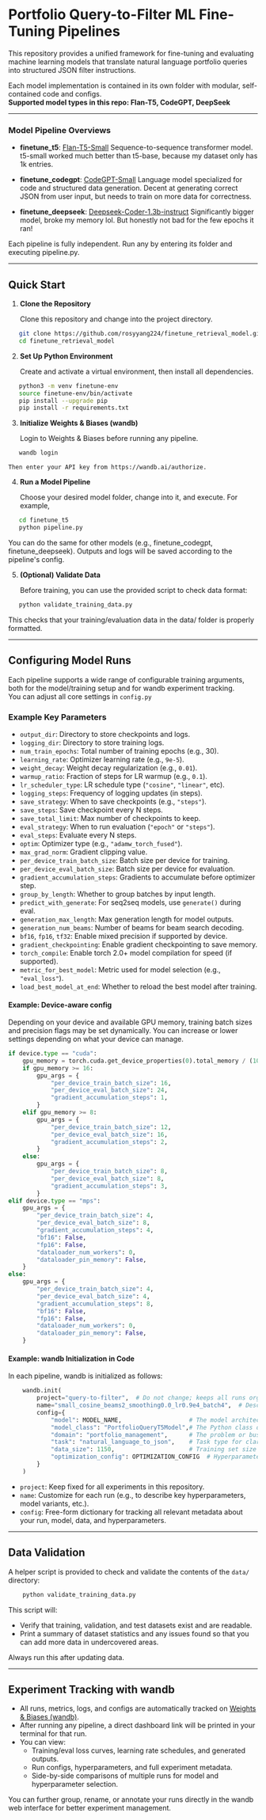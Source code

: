 # Portfolio Query-to-Filter ML Fine-Tuning Pipelines

This repository provides a unified framework for fine-tuning and evaluating machine learning models that translate natural language portfolio queries into structured JSON filter instructions.  

Each model implementation is contained in its own folder with modular, self-contained code and configs.  
**Supported model types in this repo: Flan-T5, CodeGPT, DeepSeek**

---

### Model Pipeline Overviews

- **finetune_t5**: [Flan-T5-Small](https://huggingface.co/google/flan-t5-small)
  Sequence-to-sequence transformer model. t5-small worked much better than t5-base, because my dataset only has 1k entries. 

- **finetune_codegpt**: [CodeGPT-Small](https://huggingface.co/microsoft/CodeGPT-small-py)
  Language model specialized for code and structured data generation. Decent at generating correct JSON from user input, but needs to train on more data for correctness.

- **finetune_deepseek**: [Deepseek-Coder-1.3b-instruct](https://huggingface.co/deepseek-ai/deepseek-coder-1.3b-instruct)
  Significantly bigger model, broke my memory lol. But honestly not bad for the few epochs it ran!

Each pipeline is fully independent. Run any by entering its folder and executing pipeline.py.

---

## Quick Start

1. **Clone the Repository**

   Clone this repository and change into the project directory.

```bash
   git clone https://github.com/rosyyang224/finetune_retrieval_model.git
   cd finetune_retrieval_model
```
2. **Set Up Python Environment**

   Create and activate a virtual environment, then install all dependencies.

```bash
   python3 -m venv finetune-env
   source finetune-env/bin/activate
   pip install --upgrade pip
   pip install -r requirements.txt
```

3. **Initialize Weights & Biases (wandb)**

   Login to Weights & Biases before running any pipeline. 

```bash
   wandb login
```
    Then enter your API key from https://wandb.ai/authorize.  

4. **Run a Model Pipeline**

   Choose your desired model folder, change into it, and execute. For example,

```bash
   cd finetune_t5
   python pipeline.py
```

   You can do the same for other models (e.g., finetune_codegpt, finetune_deepseek). Outputs and logs will be saved according to the pipeline's config.

5. **(Optional) Validate Data**

   Before training, you can use the provided script to check data format:

```bash
   python validate_training_data.py
```
   This checks that your training/evaluation data in the data/ folder is properly formatted.

---

## Configuring Model Runs

Each pipeline supports a wide range of configurable training arguments, both for the model/training setup and for wandb experiment tracking.  
You can adjust all core settings in ```config.py```

### Example Key Parameters

- `output_dir`: Directory to store checkpoints and logs.
- `logging_dir`: Directory to store training logs.
- `num_train_epochs`: Total number of training epochs (e.g., 30).
- `learning_rate`: Optimizer learning rate (e.g., `9e-5`).
- `weight_decay`: Weight decay regularization (e.g., `0.01`).
- `warmup_ratio`: Fraction of steps for LR warmup (e.g., `0.1`).
- `lr_scheduler_type`: LR schedule type (`"cosine"`, `"linear"`, etc).
- `logging_steps`: Frequency of logging updates (in steps).
- `save_strategy`: When to save checkpoints (e.g., `"steps"`).
- `save_steps`: Save checkpoint every N steps.
- `save_total_limit`: Max number of checkpoints to keep.
- `eval_strategy`: When to run evaluation (`"epoch"` or `"steps"`).
- `eval_steps`: Evaluate every N steps.
- `optim`: Optimizer type (e.g., `"adamw_torch_fused"`).
- `max_grad_norm`: Gradient clipping value.
- `per_device_train_batch_size`: Batch size per device for training.
- `per_device_eval_batch_size`: Batch size per device for evaluation.
- `gradient_accumulation_steps`: Gradients to accumulate before optimizer step.
- `group_by_length`: Whether to group batches by input length.
- `predict_with_generate`: For seq2seq models, use `generate()` during eval.
- `generation_max_length`: Max generation length for model outputs.
- `generation_num_beams`: Number of beams for beam search decoding.
- `bf16`, `fp16`, `tf32`: Enable mixed precision if supported by device.
- `gradient_checkpointing`: Enable gradient checkpointing to save memory.
- `torch_compile`: Enable torch 2.0+ model compilation for speed (if supported).
- `metric_for_best_model`: Metric used for model selection (e.g., `"eval_loss"`).
- `load_best_model_at_end`: Whether to reload the best model after training.

#### Example: Device-aware config

Depending on your device and available GPU memory, training batch sizes and precision flags may be set dynamically. You can increase or lower settings depending on what your device can manage.
```python
if device.type == "cuda":
    gpu_memory = torch.cuda.get_device_properties(0).total_memory / (1024**3)
    if gpu_memory >= 16:
        gpu_args = {
            "per_device_train_batch_size": 16,
            "per_device_eval_batch_size": 24,
            "gradient_accumulation_steps": 1,
        }
    elif gpu_memory >= 8:
        gpu_args = {
            "per_device_train_batch_size": 12,
            "per_device_eval_batch_size": 16,
            "gradient_accumulation_steps": 2,
        }
    else:
        gpu_args = {
            "per_device_train_batch_size": 8,
            "per_device_eval_batch_size": 8,
            "gradient_accumulation_steps": 3,
        }
elif device.type == "mps":
    gpu_args = {
        "per_device_train_batch_size": 4,
        "per_device_eval_batch_size": 8,
        "gradient_accumulation_steps": 4,
        "bf16": False,
        "fp16": False,
        "dataloader_num_workers": 0,
        "dataloader_pin_memory": False,
    }
else:
    gpu_args = {
        "per_device_train_batch_size": 4,
        "per_device_eval_batch_size": 4,
        "gradient_accumulation_steps": 8,
        "bf16": False,
        "fp16": False,
        "dataloader_num_workers": 0,
        "dataloader_pin_memory": False,
    }
```

#### Example: wandb Initialization in Code

In each pipeline, wandb is initialized as follows:

```python
    wandb.init(
        project="query-to-filter",  # Do not change; keeps all runs organized under one project.
        name="small_cosine_beams2_smoothing0.0_lr0.9e4_batch4",  # Descriptive run name for easy comparison in the dashboard.
        config={
            "model": MODEL_NAME,                   # The model architecture or checkpoint name.
            "model_class": "PortfolioQueryT5Model",# The Python class or wrapper used.
            "domain": "portfolio_management",      # The problem or business domain.
            "task": "natural_language_to_json",    # Task type for clarity in tracking.
            "data_size": 1150,                     # Training set size (or any relevant stat).
            "optimization_config": OPTIMIZATION_CONFIG  # Hyperparameter/optimization config dict.
        }
    )
```

- `project`: Keep fixed for all experiments in this repository.
- `name`: Customize for each run (e.g., to describe key hyperparameters, model variants, etc.).
- `config`: Free-form dictionary for tracking all relevant metadata about your run, model, data, and hyperparameters.

---

## Data Validation

A helper script is provided to check and validate the contents of the `data/` directory:

```bash
    python validate_training_data.py
```

This script will:
- Verify that training, validation, and test datasets exist and are readable.
- Print a summary of dataset statistics and any issues found so that you can add more data in undercovered areas.

Always run this after updating data.

---

## Experiment Tracking with wandb

- All runs, metrics, logs, and configs are automatically tracked on [Weights & Biases (wandb)](https://wandb.ai/).
- After running any pipeline, a direct dashboard link will be printed in your terminal for that run.
- You can view:
    - Training/eval loss curves, learning rate schedules, and generated outputs.
    - Run configs, hyperparameters, and full experiment metadata.
    - Side-by-side comparisons of multiple runs for model and hyperparameter selection.

You can further group, rename, or annotate your runs directly in the wandb web interface for better experiment management.
